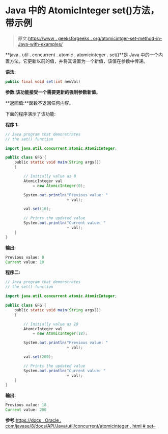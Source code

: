 # Java 中的 AtomicInteger set()方法，带示例

> 原文:[https://www . geeksforgeeks . org/atomicintger-set-method-in-Java-with-examples/](https://www.geeksforgeeks.org/atomicinteger-set-method-in-java-with-examples/)

**java . util . concurrent . atomic . atomicinteger . set()**是 Java 中的一个内置方法，它更新以前的值，并将其设置为一个新值，该值在参数中传递。

**语法:**

```java
public final void set(int newVal)

```

**参数:**该功能接受一个需要更新的强制参数**新值**。

**返回值:**函数不返回任何内容。

下面的程序演示了该功能:

**程序 1:**

```java
// Java program that demonstrates
// the set() function

import java.util.concurrent.atomic.AtomicInteger;

public class GFG {
    public static void main(String args[])
    {

        // Initially value as 0
        AtomicInteger val
            = new AtomicInteger(0);

        System.out.println("Previous value: "
                           + val);

        val.set(10);

        // Prints the updated value
        System.out.println("Current value: "
                           + val);
    }
}
```

**输出:**

```java
Previous value: 0
Current value: 10

```

**程序二:**

```java
// Java program that demonstrates
// the set() function

import java.util.concurrent.atomic.AtomicInteger;

public class GFG {
    public static void main(String args[])
    {

        // Initially value as 18
        AtomicInteger val
            = new AtomicInteger(18);

        System.out.println("Previous value: "
                           + val);

        val.set(200);

        // Prints the updated value
        System.out.println("Current value: "
                           + val);
    }
}
```

**输出:**

```java
Previous value: 18
Current value: 200

```

**参考:**[https://docs . Oracle . com/javase/8/docs/API/Java/util/concurrent/atomicinteger . html # set–](https://docs.oracle.com/javase/8/docs/api/java/util/concurrent/atomic/AtomicInteger.html#set--)
